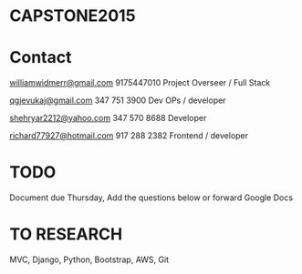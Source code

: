 # CAPSTONE2015


# Contact

  williamwidmerr@gmail.com 9175447010  Project Overseer / Full Stack

  qgjevukaj@gmail.com 347 751 3900 Dev OPs / developer
  
  shehryar2212@yahoo.com  347 570 8688 Developer
  
  richard77927@hotmail.com 917 288 2382 Frontend / developer

# TODO

Document due Thursday, Add the questions below or forward Google Docs

# TO RESEARCH

MVC, Django, Python, Bootstrap, AWS, Git